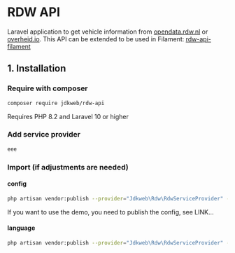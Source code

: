 # RDW API
Laravel application to get vehicle information from [opendata.rdw.nl](https://opendata.rdw.nl) or [overheid.io](https://overheid.io).
This API can be extended to be used in Filament: [rdw-api-filament](https://github.com/jdkweb/rdw-api-filament)

## 1. Installation

### Require with composer
```bash
composer require jdkweb/rdw-api
```
Requires PHP 8.2 and Laravel 10 or higher
### Add service provider
```bash
eee
```
### Import (if adjustments are needed)
#### config
```bash
php artisan vendor:publish --provider="Jdkweb\Rdw\RdwServiceProvider" --tag="config"
```
If you want to use the demo, you need to publish the config, see LINK...
#### language
```bash
php artisan vendor:publish --provider="Jdkweb\Rdw\RdwServiceProvider" --tag="lang"
```
